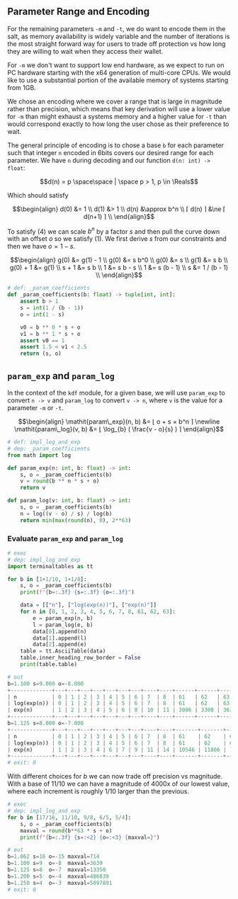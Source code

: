 ## Parameter Range and Encoding

For the remaining parameters `-m` and `-t`, we do want to encode them
in the salt, as memory availability is widely variable and the number
of iterations is the most straight forward way for users to trade off
protection vs how long they are willing to wait when they access their
wallet.

For `-m` we don't want to support low end hardware, as we expect to
run on PC hardware starting with the x64 generation of multi-core
CPUs. We would like to use a substantial portion of the available
memory of systems starting from 1GB.

We chose an encoding where we cover a range that is large in magnitude
rather than precision, which means that key derivation will use a
lower value for `-m` than might exhaust a systems memory and a higher
value for `-t` than would correspond exactly to how long the user
chose as their preference to wait.

The general principle of encoding is to chose a base `b` for each
parameter such that integer `n` encoded in 6bits covers our desired
range for each parameter. We have `n` during decoding and our
function `d(n: int) -> float`:

```math
d(n) = p
\space\space | \space
p > 1,
p \in \Reals
```

Which should satisfy

```math
\begin{align}
d(0) &= 1 \\
d(1) &> 1 \\
d(n) &\approx b^n \\
⌈ d(n) ⌉
&\ne
⌈ d(n+1) ⌉ \\
\end{align}
```

To satisfy $`(4)`$ we can scale $`b^n`$ by a factor $`s`$ and then
pull the curve down with an offset $`o`$ so we satisfy $`(1)`$. We
first derive $`s`$ from our constraints and then we have $`o = 1 - s`$.

```math
\begin{align}
g(0)     &= g(1) - 1       \\
g(0)     &= s b^0          \\
g(0)     &= s              \\
g(1)     &= s b            \\
g(0) + 1 &= g(1)           \\
   s + 1 &= s b            \\
       1 &= s b - s        \\
       1 &= s (b - 1)      \\
       s &= 1 / (b - 1)    \\
\end{align}
```

```python
# def: _param_coefficients
def _param_coefficients(b: float) -> tuple[int, int]:
    assert b > 1
    s = int(1 / (b - 1))
    o = int(1 - s)

    v0 = b ** 0 * s + o
    v1 = b ** 1 * s + o
    assert v0 == 1
    assert 1.5 < v1 < 2.5
    return (s, o)
```


## `param_exp` and `param_log`

In the context of the `kdf` module, for a given base, we will use
`param_exp` to convert `n -> v` and `param_log` to convert `v -> n`, where
`v` is the value for a parameter `-m` or `-t`.

```math
\begin{align}
\mathit{param\_exp}(n, b) &= ⌊ o + s × b^n ⌉
\newline
\mathit{param\_log}(v, b) &= ⌊ \log_{b} ( \frac{v - o}{s} ) ⌉
\end{align}
```

```python
# def: impl_log_and_exp
# dep: _param_coefficients
from math import log

def param_exp(n: int, b: float) -> int:
    s, o = _param_coefficients(b)
    v = round(b ** n * s + o)
    return v

def param_log(v: int, b: float) -> int:
    s, o = _param_coefficients(b)
    n = log((v - o) / s) / log(b)
    return min(max(round(n), 0), 2**63)
```


### Evaluate `param_exp` and  `param_log`

```python
# exec
# dep: impl_log_and_exp
import terminaltables as tt

for b in [1+1/10, 1+1/8]:
    s, o = _param_coefficients(b)
    print(f"{b=:.3f} {s=:.3f} {o=:.3f}")

    data = [["n"], ["log(exp(n))"], ["exp(n)"]]
    for n in [0, 1, 2, 3, 4, 5, 6, 7, 8, 61, 62, 63]:
        e = param_exp(n, b)
        l = param_log(e, b)
        data[0].append(n)
        data[1].append(l)
        data[2].append(e)
    table = tt.AsciiTable(data)
    table.inner_heading_row_border = False
    print(table.table)
```

```python
# out
b=1.100 s=9.000 o=-8.000
+-------------+---+---+---+---+---+---+---+----+----+------+------+------+
| n           | 0 | 1 | 2 | 3 | 4 | 5 | 6 | 7  | 8  | 61   | 62   | 63   |
| log(exp(n)) | 0 | 1 | 2 | 3 | 4 | 5 | 6 | 7  | 8  | 61   | 62   | 63   |
| exp(n)      | 1 | 2 | 3 | 4 | 5 | 6 | 8 | 10 | 11 | 3006 | 3308 | 3639 |
+-------------+---+---+---+---+---+---+---+----+----+------+------+------+
b=1.125 s=8.000 o=-7.000
+-------------+---+---+---+---+---+---+---+----+----+-------+-------+-------+
| n           | 0 | 1 | 2 | 3 | 4 | 5 | 6 | 7  | 8  | 61    | 62    | 63    |
| log(exp(n)) | 0 | 1 | 2 | 3 | 4 | 5 | 6 | 7  | 8  | 61    | 62    | 63    |
| exp(n)      | 1 | 2 | 3 | 4 | 6 | 7 | 9 | 11 | 14 | 10546 | 11866 | 13350 |
+-------------+---+---+---+---+---+---+---+----+----+-------+-------+-------+
# exit: 0
```

With different choices for $`b`$ we can now trade off precision vs
magnitude. With a base of 11/10 we can have a magnitude of 4000x of
our lowest value, where each increment is roughly 1/10 larger than
the previous.


```python
# exec
# dep: impl_log_and_exp
for b in [17/16, 11/10, 9/8, 6/5, 5/4]:
    s, o = _param_coefficients(b)
    maxval = round(b**63 * s + o)
    print(f"{b=:.3f} {s=:<2} {o=:<3} {maxval=}")
```

```python
# out
b=1.062 s=16 o=-15 maxval=714
b=1.100 s=9  o=-8  maxval=3639
b=1.125 s=8  o=-7  maxval=13350
b=1.200 s=5  o=-4  maxval=486839
b=1.250 s=4  o=-3  maxval=5097891
# exit: 0
```
